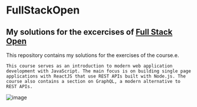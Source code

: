 # FullStackOpen
## My solutions for the excercises of [Full Stack Open](https://fullstackopen.com/en/)
This repository contains my solutions for the exercises of the course.e.
```
This course serves as an introduction to modern web application development with JavaScript. The main focus is on building single page applications with ReactJS that use REST APIs built with Node.js. The course also contains a section on GraphQL, a modern alternative to REST APIs.
```
![image](https://github.com/petalzx/FullStackOpen/assets/96787012/d464bde7-a968-4768-ba2b-6505959f8930)

